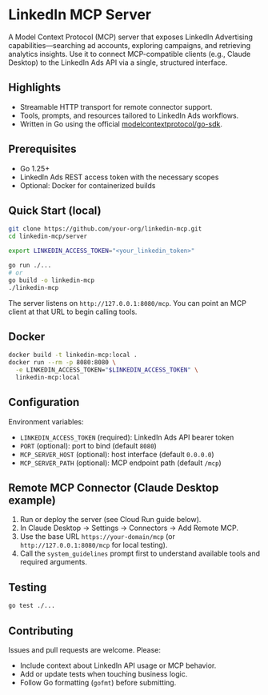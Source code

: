 # LinkedIn MCP Server

A Model Context Protocol (MCP) server that exposes LinkedIn Advertising capabilities—searching ad accounts, exploring campaigns, and retrieving analytics insights. Use it to connect MCP-compatible clients (e.g., Claude Desktop) to the LinkedIn Ads API via a single, structured interface.

## Highlights
- Streamable HTTP transport for remote connector support.
- Tools, prompts, and resources tailored to LinkedIn Ads workflows.
- Written in Go using the official [modelcontextprotocol/go-sdk](https://github.com/modelcontextprotocol/go-sdk/tree/main).

## Prerequisites
- Go 1.25+
- LinkedIn Ads REST access token with the necessary scopes
- Optional: Docker for containerized builds

## Quick Start (local)
```bash
git clone https://github.com/your-org/linkedin-mcp.git
cd linkedin-mcp/server

export LINKEDIN_ACCESS_TOKEN="<your_linkedin_token>"

go run ./...
# or
go build -o linkedin-mcp
./linkedin-mcp
```
The server listens on `http://127.0.0.1:8080/mcp`. You can point an MCP client at that URL to begin calling tools.

## Docker
```bash
docker build -t linkedin-mcp:local .
docker run --rm -p 8080:8080 \
  -e LINKEDIN_ACCESS_TOKEN="$LINKEDIN_ACCESS_TOKEN" \
  linkedin-mcp:local
```

## Configuration
Environment variables:
- `LINKEDIN_ACCESS_TOKEN` (required): LinkedIn Ads API bearer token
- `PORT` (optional): port to bind (default `8080`)
- `MCP_SERVER_HOST` (optional): host interface (default `0.0.0.0`)
- `MCP_SERVER_PATH` (optional): MCP endpoint path (default `/mcp`)

## Remote MCP Connector (Claude Desktop example)
1. Run or deploy the server (see Cloud Run guide below).
2. In Claude Desktop → Settings → Connectors → Add Remote MCP.
3. Use the base URL `https://your-domain/mcp` (or `http://127.0.0.1:8080/mcp` for local testing).
4. Call the `system_guidelines` prompt first to understand available tools and required arguments.

## Testing
```bash
go test ./...
```

## Contributing
Issues and pull requests are welcome. Please:
- Include context about LinkedIn API usage or MCP behavior.
- Add or update tests when touching business logic.
- Follow Go formatting (`gofmt`) before submitting.
